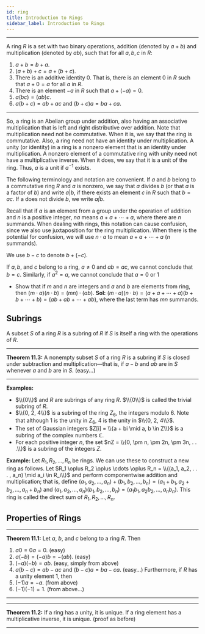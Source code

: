 ```yaml
---
id: ring
title: Introduction to Rings 
sidebar_label: Introduction to Rings
---
```


---

A ring $R$ is a set with two binary operations, addition (denoted by $a + b$) and multiplication (denoted by $ab$), such that for all $a, b, c$ in $R$:

1. $a + b = b + a$. 
2. $(a + b) + c = a + (b + c)$.
3. There is an additive identity $0$. That is, there is an element $0$ in $R$ such that $a + 0 = a$ for all $a$ in $R$.
4. There is an element $-a$ in $R$ such that $a + (-a) = 0$.
5. $a(bc) = (ab)c$.
6. $a(b + c) = ab + ac \text{ and } (b + c) a = ba + ca$.

---

So, a ring is an Abelian group under addition, also having an associative multiplication that is left and right distributive over addition.
Note that multiplication need not be commutative. When it is, we say
that the ring is commutative. Also, a ring need not have an identity under multiplication. A unity (or identity) in a ring is a nonzero element
that is an identity under multiplication. A nonzero element of a commutative ring with unity need not have a multiplicative inverse. When it
does, we say that it is a unit of the ring. Thus, $a$ is a unit if $a^{-1}$ exists.

The following terminology and notation are convenient. If $a$ and $b$ belong to a commutative ring $R$ and $a$ is nonzero, we say that $a$ divides $b$ (or that $a$ is a factor of $b$) and write $a | b$, if there exists an element $c$ in $R$ such that $b = ac$. If a does not divide $b$, we write $a \not | b$.

Recall that if $a$ is an element from a group under the operation of
addition and $n$ is a positive integer, $na$ means $a + a + \cdots + a$, where
there are $n$ summands. When dealing with rings, this notation can cause
confusion, since we also use juxtaposition for the ring multiplication. When there is the potential for confusion, we will use $n \cdot a$ to mean $a + a + \cdots + a$ ($n$ summands).

We use $b - c$ to denote $b + (-c)$.

If $a, b$, and $c$ belong to a ring, $a \neq 0$ and $ab = ac$, we cannot
conclude that $b = c$. Similarly, if $a^2 = a$, we cannot conclude that $a = 0 \text{ or } 1$

* Show that if $m$ and $n$ are integers and $a$ and $b$ are elements from ring, then $(m \cdot a)(n \cdot b) = (mn) \cdot (ab).$ **Sol:** $(m \cdot a)(n \cdot b) = (a + a + \cdots + a)(b + b + \cdots + b) = (ab + ab + \cdots + ab)$, where the last term has $mn$ summands. 

## Subrings

A subset $S$ of a ring $R$ is a subring of $R$ if $S$ is itself a ring with the operations of $R$.

---

**Theorem 11.3:** A nonempty subset $S$ of a ring $R$ is a subring if $S$ is closed under subtraction and multiplication—that is, if $a - b$ and $ab$ are in $S$ whenever $a$ and $b$ are in $S$. (easy...)

---

**Examples:** 

* $\\{0\\}$ and $R$ are subrings of any ring $R$. $\\{0\\}$ is called the trivial subring of $R$.
* $\\{0, 2, 4\\}$ is a subring of the ring $Z_6$, the integers modulo 6. Note that although 1 is the unity in $Z_6$, 4 is the unity in $\\{0, 2, 4\\}$. 
* The set of Gaussian integers $Z[i] = \\{a + bi \mid a, b \in Z\\}$ is a subring of the complex numbers $\mathbb{C}$.
* For each positive integer $n$, the set $nZ = \\{0, \pm n, \pm 2n, \pm 3n, . . .\\}$ is a subring of the integers $Z$.






**Example:** Let $R_1, R_2, . . . , R_n$ be rings. We can use these to construct a new ring as follows. Let
$R_1 \oplus R_2 \oplus \cdots \oplus R_n = \\{(a_1, a_2, . . . , a_n) \mid a_i \in R_i\\}$ and perform componentwise addition and multiplication; that is, define $(a_1, a_2, . . . , a_n) + (b_1, b_2 , . . . , b_n) = (a_1 + b_1, a_2 + b_2, . . . , a_n + b_n)$ 
and
$(a_1, a_2, . . . , a_n)(b_1, b_2, . . . , b_n) = (a_1b_1, a_2b_2, . . . , a_nb_n)$.
This ring is called the direct sum of $R_1, R_2, . . . , R_n$.

## Properties of Rings

---

**Theorem 11.1:** Let $a$, $b$, and $c$ belong to a ring $R$. Then
1. $a0 = 0a = 0$. (easy)
2. $a(-b) = (-a)b = -(ab)$. (easy)
3. $(-a)(-b) = ab.$ (easy, simply from above)
4. $a(b - c) = ab - ac$ and $(b - c)a = ba - ca$. (easy...)
Furthermore, if $R$ has a unity element 1, then
5. $(-1)a = -a$. (from above)
6. $(-1)(-1) = 1$. (from above...)

---

---

**Theorem 11.2:** If a ring has a unity, it is unique. If a ring element has a multiplicative inverse, it is unique. (proof as before)

---





